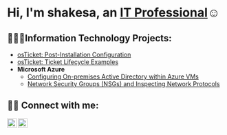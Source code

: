 <h1>Hi, I'm shakesa, an <a href="https://linkedin.com/in/shakesa-g">IT Professional</a>☺</h1>

<h2>👩🏾‍💻Information Technology Projects:</h2>

  - [osTicket: Post-Installation Configuration](https://github.com/gtechishh/post-install-config)
  - [osTicket: Ticket Lifecycle Examples](https://github.com/gtechishh/ticket-lifecycle)
- <b>Microsoft Azure</b>
  - [Configuring On-premises Active Directory within Azure VMs](https://github.com/gtechishh/configure-ad)
  - [Network Security Groups (NSGs) and Inspecting Network Protocols](https://github.com/gtechishh/azure-network-protocols)

<h2>🤳🏾 Connect with me:</h2>

[<img align="left" alt="shakesag | Twitter" width="22px" src="https://cdn.jsdelivr.net/npm/simple-icons@v3/icons/twitter.svg" />][twitter]
[<img align="left" alt="shakesa-g | LinkedIn" width="22px" src="https://cdn.jsdelivr.net/npm/simple-icons@v3/icons/linkedin.svg" />][linkedin]


[twitter]: https://twitter.com/shakesag
[linkedin]: https://linkedin.com/in/shakesa-g
